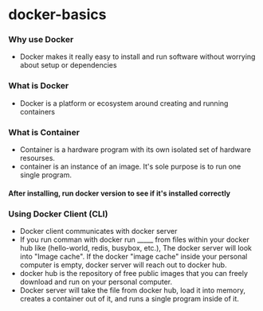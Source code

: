 # docker-basics
### Why use Docker
  * Docker makes it really easy to install and run software without worrying about setup or dependencies
### What is Docker
  * Docker is a platform or ecosystem around creating and running containers
### What is Container
  * Container is a hardware program with its own isolated set of hardware resourses.
  * container is an instance of an image. It's sole purpose is to run one single program.
#### After installing, run docker version to see if it's installed correctly
### Using Docker Client (CLI)
  * Docker client communicates with docker server
  * If you run comman with docker run _____ from files within your docker hub like (hello-world, redis, busybox, etc.), The docker server will look into "Image cache". If the docker "image cache" inside your personal computer is empty, docker server will reach out to docker hub. 
  * docker hub is the repository of free public images that you can freely download and run on your personal computer. 
  * Docker server will take the file from docker hub, load it into memory, creates a container out of it, and runs a single program inside of it. 
